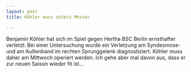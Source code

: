 ```yaml
---
layout: post
title: Köhler muss unters Messer

---
```


Benjamin Köhler hat sich im Spiel gegen Hertha BSC Berlin ernsthafter verletzt: Bei einer Untersuchung wurde ein Verletzung am Syndesmose- und am Außenband im rechten Sprunggelenk diagnostiziert. Köhler muss daher am Mittwoch operiert werden. Ich gehe aber mal davon aus, dass er zur neuen Saison wieder fit ist...


